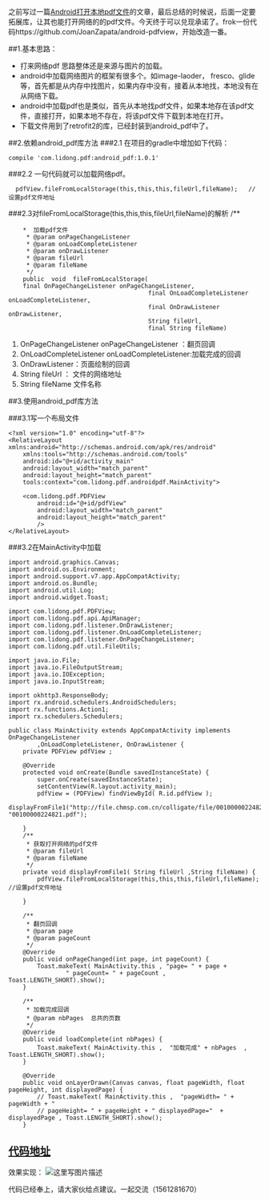 之前写过一篇[Android打开本地pdf文件](http://blog.csdn.net/u010046908/article/details/53008310)的文章，最后总结的时候说，后面一定要拓展库，让其也能打开网络的的pdf文件。今天终于可以兑现承诺了。frok一份代码https://github.com/JoanZapata/android-pdfview，开始改造一番。

##1.基本思路：

 - 打来网络pdf 思路整体还是来源与图片的加载。
 - android中加载网络图片的框架有很多个。如image-laoder， fresco、glide等，首先都是从内存中找图片，如果内存中没有，接着从本地找，本地没有在从网络下载。
 - android中加载pdf也是类似，首先从本地找pdf文件，如果本地存在该pdf文件，直接打开，如果本地不存在，将该pdf文件下载到本地在打开。
 - 下载文件用到了retrofit2的库，已经封装到android_pdf中了。
 
##2.依赖android_pdf库方法
###2.1 在项目的gradle中增加如下代码：

```
compile 'com.lidong.pdf:android_pdf:1.0.1'
```

###2.2 一句代码就可以加载网络pdf。

```
  pdfView.fileFromLocalStorage(this,this,this,fileUrl,fileName);   //设置pdf文件地址
```
###2.3对fileFromLocalStorage(this,this,this,fileUrl,fileName)的解析
   /**
 

```
    *  加载pdf文件
     * @param onPageChangeListener
     * @param onLoadCompleteListener
     * @param onDrawListener
     * @param fileUrl
     * @param fileName
     */
    public  void  fileFromLocalStorage(
    final OnPageChangeListener onPageChangeListener,
                                       final OnLoadCompleteListener onLoadCompleteListener,
                                       final OnDrawListener onDrawListener,
                                       String fileUrl,
                                       final String fileName)
```

 1. OnPageChangeListener onPageChangeListener  ：翻页回调 
 2. OnLoadCompleteListener onLoadCompleteListener:加载完成的回调 
 3. OnDrawListener：页面绘制的回调 
 4. String fileUrl  ： 文件的网络地址
 5.  String fileName 文件名称

##3.使用android_pdf库方法

###3.1写一个布局文件
```
<?xml version="1.0" encoding="utf-8"?>
<RelativeLayout xmlns:android="http://schemas.android.com/apk/res/android"
    xmlns:tools="http://schemas.android.com/tools"
    android:id="@+id/activity_main"
    android:layout_width="match_parent"
    android:layout_height="match_parent"
    tools:context="com.lidong.pdf.androidpdf.MainActivity">

    <com.lidong.pdf.PDFView
        android:id="@+id/pdfView"
        android:layout_width="match_parent"
        android:layout_height="match_parent"
        />
</RelativeLayout>
```

###3.2在MainActivity中加载

```
import android.graphics.Canvas;
import android.os.Environment;
import android.support.v7.app.AppCompatActivity;
import android.os.Bundle;
import android.util.Log;
import android.widget.Toast;

import com.lidong.pdf.PDFView;
import com.lidong.pdf.api.ApiManager;
import com.lidong.pdf.listener.OnDrawListener;
import com.lidong.pdf.listener.OnLoadCompleteListener;
import com.lidong.pdf.listener.OnPageChangeListener;
import com.lidong.pdf.util.FileUtils;

import java.io.File;
import java.io.FileOutputStream;
import java.io.IOException;
import java.io.InputStream;

import okhttp3.ResponseBody;
import rx.android.schedulers.AndroidSchedulers;
import rx.functions.Action1;
import rx.schedulers.Schedulers;

public class MainActivity extends AppCompatActivity implements OnPageChangeListener
        ,OnLoadCompleteListener, OnDrawListener {
    private PDFView pdfView ;

    @Override
    protected void onCreate(Bundle savedInstanceState) {
        super.onCreate(savedInstanceState);
        setContentView(R.layout.activity_main);
        pdfView = (PDFView) findViewById( R.id.pdfView );
        displayFromFile1("http://file.chmsp.com.cn/colligate/file/00100000224821.pdf", "00100000224821.pdf");

    }
    /**
     * 获取打开网络的pdf文件
     * @param fileUrl
     * @param fileName
     */
    private void displayFromFile1( String fileUrl ,String fileName) {
        pdfView.fileFromLocalStorage(this,this,this,fileUrl,fileName);   //设置pdf文件地址

    }

    /**
     * 翻页回调
     * @param page
     * @param pageCount
     */
    @Override
    public void onPageChanged(int page, int pageCount) {
        Toast.makeText( MainActivity.this , "page= " + page +
                " pageCount= " + pageCount , Toast.LENGTH_SHORT).show();
    }

    /**
     * 加载完成回调
     * @param nbPages  总共的页数
     */
    @Override
    public void loadComplete(int nbPages) {
        Toast.makeText( MainActivity.this ,  "加载完成" + nbPages  , Toast.LENGTH_SHORT).show();
    }

    @Override
    public void onLayerDrawn(Canvas canvas, float pageWidth, float pageHeight, int displayedPage) {
        // Toast.makeText( MainActivity.this ,  "pageWidth= " + pageWidth + "
        // pageHeight= " + pageHeight + " displayedPage="  + displayedPage , Toast.LENGTH_SHORT).show();
    }
```

[代码地址](https://github.com/lidong1665/AndroidPDF)
-----


效果实现：
![这里写图片描述](http://img.blog.csdn.net/20161102151756760)

代码已经奉上，请大家伙给点建议。一起交流（1561281670）